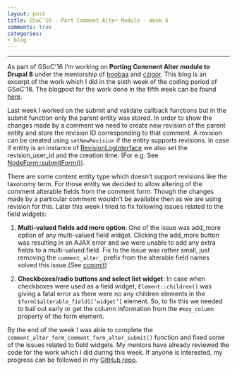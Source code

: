 ```yaml
---
layout: post
title: GSoC'16 - Port Comment Alter Module - Week 6
comments: true
categories:
- blog
---
```


---

As part of GSoC'16 I'm working on **Porting Comment Alter module to Drupal 8** under the mentorship of [boobaa][] and [czigor][]. This blog is an excerpt of the work which I did in the sixth week of the coding period of GSoC'16. The blogpost for the work done in the fifth week can be found [here][previous_blog].

Last week I worked on the submit and validate callback functions but in the submit function only the parent entity was stored. In order to show the changes made by a comment we need to create new revision of the parent entity and store the revision ID corresponding to that comment. A revision can be created using `setNewRevision` if the entity supports revisions. In case if entity is an instance of [RevisionLogInterface][1] we also set the revision_user_id and the creation time. (For e.g. See [NodeForm::submitForm()][2]).

There are some content entity type which doesn’t support revisions like the taxonomy term. For those entity we decided to allow altering of the comment alterable fields from the comment form. Though the changes made by a particular comment wouldn’t be available then as we are using revision for this.
Later this week I tried to fix following issues related to the field widgets:

1. **Multi-valued fields add more option**: One of the issue was add_more option of any multi-valued field widget. Clicking the add_more button was resulting in an AJAX error and we were unable to add any extra fields to a multi-valued field. Fix to the issue was rather small, just removing the `comment_alter_` prefix from the alterable field names solved this issue.(See [commit][3])

2. **Checkboxes/radio buttons and select list widget**: In case when checkboxes were used as a field widget, `Element::children()` was giving a fatal error as there were no any children elements in the `$form[$alterable_field][‘widget’]` element. So, to fix this we needed to bail out early or get the column information from the `#key_column` property of the form element.

By the end of the week I was able to complete the `comment_alter_form_comment_form_alter_submit()` function and fixed some of the issues related to field widgets. My mentors have already reviewed the code for the work which I did during this week. If anyone is interested, my progress can be followed in my [GitHub repo][github_repo].

[boobaa]:https://www.drupal.org/u/boobaa
[czigor]:https://www.drupal.org/u/czigor
[github_repo]:https://github.com/anchal29/comment_alter
[previous_blog]:../../06/28/GSoC-16-Port-Comment-Alter-Module-Week-5.html
[1]:https://api.drupal.org/api/drupal/core!lib!Drupal!Core!Entity!RevisionableInterface.php/function/RevisionableInterface%3A%3AsetNewRevision/8.2.x
[2]:https://api.drupal.org/api/drupal/core%21modules%21node%21src%21NodeForm.php/function/NodeForm%3A%3AsubmitForm/8.2.x
[3]:https://github.com/anchal29/comment_alter/commit/f0965b87b3ea7fbfdfff7b69510107e0dba3a6b7
